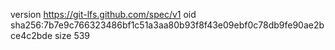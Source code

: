 version https://git-lfs.github.com/spec/v1
oid sha256:7b7e9c766323486bf1c51a3aa80b93f8f43e09ebf0c78db9fe90ae2bce4c2bde
size 539
